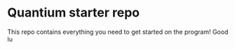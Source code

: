# Quantium starter repo
This repo contains everything you need to get started on the program! Good lu